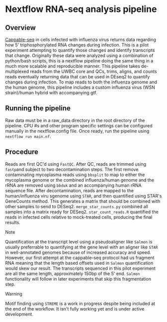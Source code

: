# Nextflow RNA-seq analysis pipeline
## Overview
[Cappable-seq](https://www.neb.com/en-us/protocols/2018/01/19/cappable-seq-for-prokaryotic-transcription-start-site-determination) in cells infected with influenza virus returns data regarding how 5' triphosphorylated RNA changes during infection.
This is a pilot experiment attempting to quantify those changes and identify transcripts that change. Originally these data were analyzed using a combination of python/bash scripts, this is a nextflow pipeline doing the same thing in a much more scalable and reproducible manner. This pipeline takes de-multiplexed reads from the UWBC core and QCs, trims, aligns, and counts reads eventually returning data that can be used in DEseq2 to quantify changes during infection. To map reads to both the influenza genome and the human genome, this pipeline includes a custom influenza virus (WSN strain)/human hybrid with accompanying gtf.

## Running the pipeline
Raw data must be in a raw_data directory in the root directory of the pipeline. CPU #s and other program specific settings can be configured manually in the nextflow.config file. Once ready, run the pipeline using `nextflow run main.nf`.

## Procedure
Reads are first QC'd using `FastQC`. After QC, reads are trimmed using `fastp`and subject to two decontamination steps. The first remove contaminating mycoplasma reads using `bbsplit` to map to either the mycoplasma genome or the combined influenza/human genome and the rRNA are removed using `bbduk` and an accompanying human rRNA sequence file. After decontamination, reads are mapped to the human/influenza viru sgenome using `STAR`, and then quantified using STAR's GeneCounts method. This generates a matrix that should be combined with other samples to send to DESeq2. `merge_star_counts.py` combined all samples into a matrix ready for DESeq2. `star_count_reads.R` quantified the reads in infected cells relative to mock-treated cells, producing the final results.
>[!NOTE]
>Quantification at the transcript level using a pseudoaligner like `Salmon` is usually preferrable to quantifying at the gene level with an aligner like `STAR` in well-annotated genomes because of increased accuracy and speed. However, our first attempt at the cappable-seq protocol had us fragment RNA meaning that the length based offsets used in `Salmon` quantification would skew our result. The transcripts sequenced in this pilot experiment are all the same length, approximately 150bp of the 5' end. `Salmon` functionality will follow in later experiments that skip this fragmentation step.

>[!WARNING]
>Motif finding using `STREME` is a work in progress despite being included at the end of the workflow. It isn't fully working yet and is under active development.
